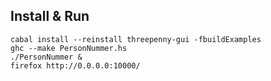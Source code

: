 ## Install & Run

    cabal install --reinstall threepenny-gui -fbuildExamples
    ghc --make PersonNummer.hs
    ./PersonNummer &
    firefox http://0.0.0.0:10000/
